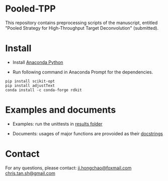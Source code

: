 Pooled-TPP
===========================

This repository contains preprocessing scripts of the manuscript, entitled "Pooled Strategy for 
High-Throughput Target Deconvolution" (submitted). 

# Install

* Install [Anaconda Python](https://www.anaconda.com/products/individual)

* Run following command in Anaconda Prompt for the dependencies.

```shell
pip install scikit-opt
pip install adjustText
conda install -c conda-forge rdkit
```

# Examples and documents

* Examples: run the unittests in [results folder](https://github.com/hcji/Pooled-TPP/tree/main/scripts)

* Documents: usages of major functions are provoided as their [docstrings](https://github.com/hcji/Pooled-TPP/blob/main/core/core.py)

# Contact

For any questions, please contact:
[ji.hongchao@foxmail.com](mailto:ji.hongchao@foxmail.com)    
[chris.tan.sh@gmail.com](mailto:chris.tan.sh@gmail.com)
